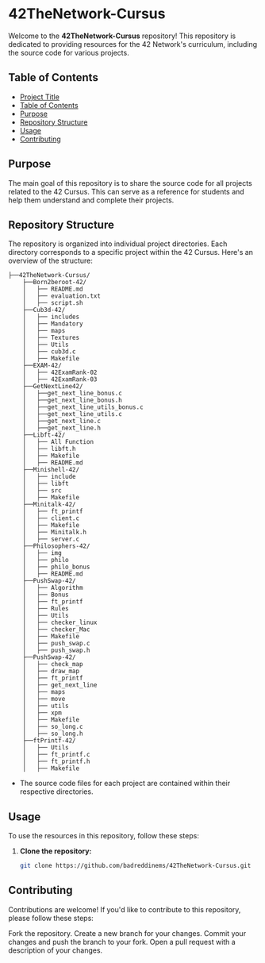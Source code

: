 # 42TheNetwork-Cursus

Welcome to the **42TheNetwork-Cursus** repository! This repository is dedicated to providing resources for the 42 Network's curriculum, including the source code for various projects.

## Table of Contents
- [Project Title](#42TheNetwork)
- [Table of Contents](#table-of-contents)
- [Purpose](#purpose)
- [Repository Structure](#repository-structure)
- [Usage](usage)
- [Contributing](#contributing)

## Purpose

The main goal of this repository is to share the source code for all projects related to the 42 Cursus. This can serve as a reference for students and help them understand and complete their projects.

## Repository Structure

The repository is organized into individual project directories. Each directory corresponds to a specific project within the 42 Cursus. Here's an overview of the structure:
```
├──42TheNetwork-Cursus/
    ├──Born2beroot-42/
    │   ├── README.md
    │   ├── evaluation.txt
    │   ├── script.sh
    ├──Cub3d-42/
    │   ├── includes
    │   ├── Mandatory
    │   ├── maps
    │   ├── Textures
    │   ├── Utils
    │   ├── cub3d.c
    │   ├── Makefile
    ├──EXAM-42/
    │   ├── 42ExamRank-02
    │   ├── 42ExamRank-03
    ├──GetNextLine42/
    │   ├──get_next_line_bonus.c
    │   ├──get_next_line_bonus.h
    │   ├──get_next_line_utils_bonus.c
    │   ├──get_next_line_utils.c
    │   ├──get_next_line.c
    │   ├──get_next_line.h
    ├──Libft-42/
    │   ├── All Function
    │   ├── libft.h
    │   ├── Makefile
    │   ├── README.md
    ├──Minishell-42/
    │   ├── include
    │   ├── libft
    │   ├── src
    │   ├── Makefile
    ├──Minitalk-42/
    │   ├── ft_printf
    │   ├── client.c
    │   ├── Makefile
    │   ├── Minitalk.h
    │   ├── server.c
    ├──Philosophers-42/
    │   ├── img
    │   ├── philo
    │   ├── philo_bonus
    │   ├── README.md
    ├──PushSwap-42/
    │   ├── Algorithm
    │   ├── Bonus
    │   ├── ft_printf
    │   ├── Rules
    │   ├── Utils
    │   ├── checker_linux
    │   ├── checker_Mac
    │   ├── Makefile
    │   ├── push_swap.c
    │   ├── push_swap.h
    ├──PushSwap-42/
    │   ├── check_map
    │   ├── draw_map
    │   ├── ft_printf
    │   ├── get_next_line
    │   ├── maps
    │   ├── move
    │   ├── utils
    │   ├── xpm
    │   ├── Makefile
    │   ├── so_long.c
    │   ├── so_long.h
    ├──ftPrintf-42/
    │   ├── Utils
    │   ├── ft_printf.c
    │   ├── ft_printf.h
    │   ├── Makefile
```
- The source code files for each project are contained within their respective directories.

## Usage

To use the resources in this repository, follow these steps:

1. **Clone the repository:**
   ```sh
   git clone https://github.com/badreddinems/42TheNetwork-Cursus.git

## Contributing
Contributions are welcome! If you'd like to contribute to this repository, please follow these steps:

Fork the repository.
Create a new branch for your changes.
Commit your changes and push the branch to your fork.
Open a pull request with a description of your changes.